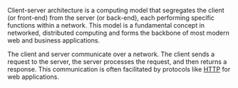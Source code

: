 Client-server architecture is a computing model that segregates the client (or front-end) from the server (or back-end), each performing specific functions within a network. This model is a fundamental concept in networked, distributed computing and forms the backbone of most modern web and business applications.

The client and server communicate over a network. The client sends a request to the server, the server processes the request, and then returns a response. This communication is often facilitated by protocols like [HTTP](../web/http.md) for web applications.

